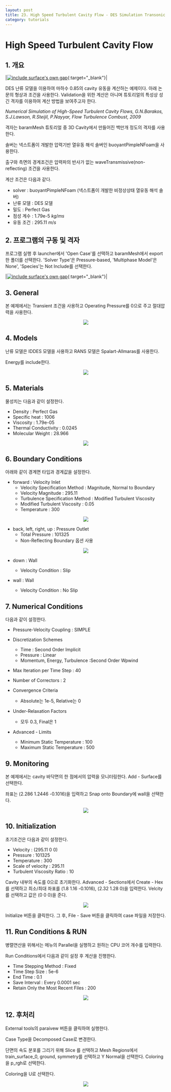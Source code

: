 ```yaml
---
layout: post
title: 23. High Speed Turbulent Cavity Flow - DES Simulation Transonic Compressible Flow
category: tutorials
---
```


# High Speed Turbulent Cavity Flow  

<!--### * [격자 파일 다운로드](https://drive.google.com/file/d/1eL9zqfmXct3zMtJIJUuoap27afeMkdq2/view?usp=sharing) -->

## 1. 개요 

|[![include surface's own gap](https://github.com/nextfoam/baram-pages/raw/main/screenshots/cavity/intro.png "include surface's own gap")](https://github.com/nextfoam/baram-pages/raw/main/screenshots/cavity/intro.png){:target="_blank"}|


DES 냔류 모델을 이용하여 마하수 0.85의 cavity 유동을 계산하는 예제이다. 아래 논문의 형상과 조건을 사용한다. Validation을 위한 계산은 아니며 튜토리얼의 특성상 성긴 격자를 이용하여 계산 방법을 보여주고자 한다.

  _Numerical Simulation of High-Speed Turbulent Cavity Flows, G.N.Barakos, S.J.Lawson, R.Steijil, P.Nayyar, Flow Turbulence Combust, 2009_

격자는 baramMesh 튜토리얼 중 3D Cavity에서 만들어진 백만개 정도의 격자를 사용한다.

솔버는 넥스트폼이 개발한 압력기반 열유동 해석 솔버인 buoyantPimpleNFoam을 사용한다.

출구와 측면의 경계조건은 압력파의 반사가 없는 waveTransmissive(non-reflecting) 조건을 사용한다.

계산 조건은 다음과 같다. 

+ solver : buoyantPimpleNFoam (넥스트폼이 개발한 비정상상태 열유동 해석 솔버)
+ 난류 모델 : DES 모델
+ 밀도 : Perfect Gas
+ 점성 계수 : 1.79e-5 $kg/ms$
+ 유동 조건 : 295.11 $m/s$

## 2. 프로그램의 구동 및 격자

프로그램 실행 후 launcher에서 'Open Case'를 선택하고 baramMesh에서 export한 폴더를 선택한다. 'Solver Type'은 Pressure-based, 'Multiphase Model'은 None', 'Species'는 Not Include를 선택한다.

|[![include surface's own gap](https://github.com/nextfoam/baram-pages/raw/main/screenshots/cavity/mesh.png "include surface's own gap")](https://github.com/nextfoam/baram-pages/raw/main/screenshots/cavity/mesh.png){:target="_blank"}|

## 3. General

본 예제에서는 Transient 조건을 사용하고 Operating Pressure를 0으로 주고 절대압력을 사용한다. 

<p style="text-align: center">
    <img src="https://github.com/nextfoam/baram-pages/raw/main/screenshots/trcavity/general.png"><br>
</p>

## 4. Models

난류 모델은 IDDES 모델을 사용하고 RANS 모델은 Spalart-Allmaras를 사용한다.

Energy를 include한다.

<p style="text-align: center">
    <img src="https://github.com/nextfoam/baram-pages/raw/main/screenshots/cavity/tur.png"><br>
</p>

## 5. Materials

물성치는 다음과 같이 설정한다.

+ Density : Perfect Gas
+ Specific heat : 1006
+ Viscosity : 1.79e-05
+ Thermal Conductivity : 0.0245
+ Molecular Weight : 28.966

<p style="text-align: center">
    <img src="https://github.com/nextfoam/baram-pages/raw/main/screenshots/train/mat.png"><br>
</p>

## 6. Boundary Conditions

아래와 같이 경계면 타입과 경계값을 설정한다.

+ forward : Velocity Inlet
    + Velocity Specification Method : Magnitude, Normal to Boundary
    + Velocity Magnitude : 295.11
    + Turbulence Specification Method : Modified Turbulent Viscosity
    + Modified Turbulent Viscosity : 0.05
    + Temperature : 300

<p style="text-align: center">
    <img src="https://github.com/nextfoam/baram-pages/raw/main/screenshots/cavity/inletbc.png">
</p>

+ back, left, right, up : Pressure Outlet
    + Total Pressure  : 101325
    + Non-Reflecting Boundary 옵션 사용

<p style="text-align: center">
    <img src="https://github.com/nextfoam/baram-pages/raw/main/screenshots/cavity/outletbc.png">
</p>

+ down : Wall
  + Velocity Condition : Slip

+ wall : Wall
  + Velocity Condition : No Slip


## 7. Numerical Conditions

다음과 같이 설정한다.

+ Pressure-Velocity Coupling : SIMPLE

+ Discretization Schemes
  + Time : Second Order Implicit
  + Pressure : Linear
  + Momentum, Energy, Turbulence :Second Order Wpwind

+ Max Iteration per Time Step : 40

+ Number of Correctors : 2

+ Convergence Criteria
  + Absolute는 1e-5, Relative는 0
 
+ Under-Relaxation Factors
  + 모두 0.3, Final은 1

+ Advanced - Limits
  + Minimum Static Temperature : 100
  + Maximum Static Temperature : 500


## 9. Monitoring

본 예제에서는 cavity 바닥면의 한 점에서의 압력을 모니터링한다. Add - Surface를 선택한다. 

좌표는 (2.286 1.2446 -0.1016)을 입력하고 Snap onto Boundary에 wall을 선택한다.

<p style="text-align: center">
    <img src="https://github.com/nextfoam/baram-pages/raw/main/screenshots/cavity/monitor.png"><br>
</p>

## 10. Initialization

초기조건은 다음과 같이 설정한다.

+ Velocity : (295.11 0 0)
+ Pressure : 101325
+ Temperature : 300
+ Scale of velocity : 295.11  
+ Turbulent Viscosity Ratio : 10

Cavity 내부의 속도를 0으로 초기화한다. Advanced - Sections에서 Create - Hex 를 선택하고 최소/최대 좌표를 (1.8 1.16 -0.1016), (2.32 1.28 0)을 입력한다. Velcity를 선택하고 값은 (0 0 0)을 준다.

<p style="text-align: center">
    <img src="https://github.com/nextfoam/baram-pages/raw/main/screenshots/cavity/setField.png"><br>
</p>

Initialize 버튼을 클릭한다. 그 후, File - Save 버튼을 클릭하여 case 파일을 저장한다.

## 11. Run Conditions & RUN

병렬연산을 위해서는 메뉴의 Parallel을 실행하고 원하는 CPU 코어 개수를 입력한다.

Run Conditions에서 다음과 같이 설정 후 계산을 진행한다.

+ Time Stepping Method : Fixed
+ Time Step Size : 5e-6
+ End Time : 0.1
+ Save Interval : Every 0.0001 sec
+ Retain Only the Most Recent Files : 200

<p style="text-align: center">
    <img src="https://github.com/nextfoam/baram-pages/raw/main/screenshots/cavity/run.png"><br>
</p>


## 12. 후처리

External tools의 paraivew 버튼을 클릭하여 실행한다.

Case Type을 Decomposed Case로 변경한다.

단면의 속도 분포를 그리기 위해 Slice 를 선택하고 Mesh Regions에서 train_surface_0, ground, symmetry를 선택하고 Y Normal을 선택한다. Coloring을 p_rgh로 선택한다.

Coloring을 U로 선택한다.

<p style="text-align: center">
    <img src="https://github.com/nextfoam/baram-pages/raw/main/screenshots/cavity/contour.png"><br>
</p>

